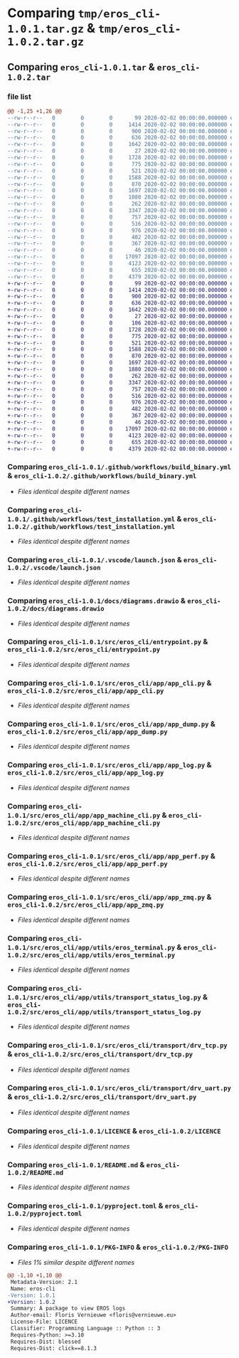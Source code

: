 # Comparing `tmp/eros_cli-1.0.1.tar.gz` & `tmp/eros_cli-1.0.2.tar.gz`

## Comparing `eros_cli-1.0.1.tar` & `eros_cli-1.0.2.tar`

### file list

```diff
@@ -1,25 +1,26 @@
--rw-r--r--   0        0        0       99 2020-02-02 00:00:00.000000 eros_cli-1.0.1/tempnotes
--rw-r--r--   0        0        0     1414 2020-02-02 00:00:00.000000 eros_cli-1.0.1/.github/workflows/build_binary.yml
--rw-r--r--   0        0        0      900 2020-02-02 00:00:00.000000 eros_cli-1.0.1/.github/workflows/test_installation.yml
--rw-r--r--   0        0        0      636 2020-02-02 00:00:00.000000 eros_cli-1.0.1/.vscode/launch.json
--rw-r--r--   0        0        0     1642 2020-02-02 00:00:00.000000 eros_cli-1.0.1/docs/diagrams.drawio
--rw-r--r--   0        0        0       27 2020-02-02 00:00:00.000000 eros_cli-1.0.1/src/eros_cli/__init__.py
--rw-r--r--   0        0        0     1728 2020-02-02 00:00:00.000000 eros_cli-1.0.1/src/eros_cli/entrypoint.py
--rw-r--r--   0        0        0      775 2020-02-02 00:00:00.000000 eros_cli-1.0.1/src/eros_cli/app/app_cli.py
--rw-r--r--   0        0        0      521 2020-02-02 00:00:00.000000 eros_cli-1.0.1/src/eros_cli/app/app_dump.py
--rw-r--r--   0        0        0     1588 2020-02-02 00:00:00.000000 eros_cli-1.0.1/src/eros_cli/app/app_log.py
--rw-r--r--   0        0        0      870 2020-02-02 00:00:00.000000 eros_cli-1.0.1/src/eros_cli/app/app_machine_cli.py
--rw-r--r--   0        0        0     1697 2020-02-02 00:00:00.000000 eros_cli-1.0.1/src/eros_cli/app/app_perf.py
--rw-r--r--   0        0        0     1880 2020-02-02 00:00:00.000000 eros_cli-1.0.1/src/eros_cli/app/app_zmq.py
--rw-r--r--   0        0        0      262 2020-02-02 00:00:00.000000 eros_cli-1.0.1/src/eros_cli/app/decorators.py
--rw-r--r--   0        0        0     3347 2020-02-02 00:00:00.000000 eros_cli-1.0.1/src/eros_cli/app/utils/eros_terminal.py
--rw-r--r--   0        0        0      757 2020-02-02 00:00:00.000000 eros_cli-1.0.1/src/eros_cli/app/utils/transport_status_log.py
--rw-r--r--   0        0        0      516 2020-02-02 00:00:00.000000 eros_cli-1.0.1/src/eros_cli/transport/drv_tcp.py
--rw-r--r--   0        0        0      976 2020-02-02 00:00:00.000000 eros_cli-1.0.1/src/eros_cli/transport/drv_uart.py
--rw-r--r--   0        0        0      482 2020-02-02 00:00:00.000000 eros_cli-1.0.1/src/eros_cli/transport/drv_udp.py
--rw-r--r--   0        0        0      367 2020-02-02 00:00:00.000000 eros_cli-1.0.1/src/eros_cli/transport/drv_zmq.py
--rw-r--r--   0        0        0       46 2020-02-02 00:00:00.000000 eros_cli-1.0.1/.gitignore
--rw-r--r--   0        0        0    17097 2020-02-02 00:00:00.000000 eros_cli-1.0.1/LICENCE
--rw-r--r--   0        0        0     4123 2020-02-02 00:00:00.000000 eros_cli-1.0.1/README.md
--rw-r--r--   0        0        0      655 2020-02-02 00:00:00.000000 eros_cli-1.0.1/pyproject.toml
--rw-r--r--   0        0        0     4379 2020-02-02 00:00:00.000000 eros_cli-1.0.1/PKG-INFO
+-rw-r--r--   0        0        0       99 2020-02-02 00:00:00.000000 eros_cli-1.0.2/tempnotes
+-rw-r--r--   0        0        0     1414 2020-02-02 00:00:00.000000 eros_cli-1.0.2/.github/workflows/build_binary.yml
+-rw-r--r--   0        0        0      900 2020-02-02 00:00:00.000000 eros_cli-1.0.2/.github/workflows/test_installation.yml
+-rw-r--r--   0        0        0      636 2020-02-02 00:00:00.000000 eros_cli-1.0.2/.vscode/launch.json
+-rw-r--r--   0        0        0     1642 2020-02-02 00:00:00.000000 eros_cli-1.0.2/docs/diagrams.drawio
+-rw-r--r--   0        0        0       27 2020-02-02 00:00:00.000000 eros_cli-1.0.2/src/eros_cli/__init__.py
+-rw-r--r--   0        0        0      106 2020-02-02 00:00:00.000000 eros_cli-1.0.2/src/eros_cli/__main__.py
+-rw-r--r--   0        0        0     1728 2020-02-02 00:00:00.000000 eros_cli-1.0.2/src/eros_cli/entrypoint.py
+-rw-r--r--   0        0        0      775 2020-02-02 00:00:00.000000 eros_cli-1.0.2/src/eros_cli/app/app_cli.py
+-rw-r--r--   0        0        0      521 2020-02-02 00:00:00.000000 eros_cli-1.0.2/src/eros_cli/app/app_dump.py
+-rw-r--r--   0        0        0     1588 2020-02-02 00:00:00.000000 eros_cli-1.0.2/src/eros_cli/app/app_log.py
+-rw-r--r--   0        0        0      870 2020-02-02 00:00:00.000000 eros_cli-1.0.2/src/eros_cli/app/app_machine_cli.py
+-rw-r--r--   0        0        0     1697 2020-02-02 00:00:00.000000 eros_cli-1.0.2/src/eros_cli/app/app_perf.py
+-rw-r--r--   0        0        0     1880 2020-02-02 00:00:00.000000 eros_cli-1.0.2/src/eros_cli/app/app_zmq.py
+-rw-r--r--   0        0        0      262 2020-02-02 00:00:00.000000 eros_cli-1.0.2/src/eros_cli/app/decorators.py
+-rw-r--r--   0        0        0     3347 2020-02-02 00:00:00.000000 eros_cli-1.0.2/src/eros_cli/app/utils/eros_terminal.py
+-rw-r--r--   0        0        0      757 2020-02-02 00:00:00.000000 eros_cli-1.0.2/src/eros_cli/app/utils/transport_status_log.py
+-rw-r--r--   0        0        0      516 2020-02-02 00:00:00.000000 eros_cli-1.0.2/src/eros_cli/transport/drv_tcp.py
+-rw-r--r--   0        0        0      976 2020-02-02 00:00:00.000000 eros_cli-1.0.2/src/eros_cli/transport/drv_uart.py
+-rw-r--r--   0        0        0      482 2020-02-02 00:00:00.000000 eros_cli-1.0.2/src/eros_cli/transport/drv_udp.py
+-rw-r--r--   0        0        0      367 2020-02-02 00:00:00.000000 eros_cli-1.0.2/src/eros_cli/transport/drv_zmq.py
+-rw-r--r--   0        0        0       46 2020-02-02 00:00:00.000000 eros_cli-1.0.2/.gitignore
+-rw-r--r--   0        0        0    17097 2020-02-02 00:00:00.000000 eros_cli-1.0.2/LICENCE
+-rw-r--r--   0        0        0     4123 2020-02-02 00:00:00.000000 eros_cli-1.0.2/README.md
+-rw-r--r--   0        0        0      655 2020-02-02 00:00:00.000000 eros_cli-1.0.2/pyproject.toml
+-rw-r--r--   0        0        0     4379 2020-02-02 00:00:00.000000 eros_cli-1.0.2/PKG-INFO
```

### Comparing `eros_cli-1.0.1/.github/workflows/build_binary.yml` & `eros_cli-1.0.2/.github/workflows/build_binary.yml`

 * *Files identical despite different names*

### Comparing `eros_cli-1.0.1/.github/workflows/test_installation.yml` & `eros_cli-1.0.2/.github/workflows/test_installation.yml`

 * *Files identical despite different names*

### Comparing `eros_cli-1.0.1/.vscode/launch.json` & `eros_cli-1.0.2/.vscode/launch.json`

 * *Files identical despite different names*

### Comparing `eros_cli-1.0.1/docs/diagrams.drawio` & `eros_cli-1.0.2/docs/diagrams.drawio`

 * *Files identical despite different names*

### Comparing `eros_cli-1.0.1/src/eros_cli/entrypoint.py` & `eros_cli-1.0.2/src/eros_cli/entrypoint.py`

 * *Files identical despite different names*

### Comparing `eros_cli-1.0.1/src/eros_cli/app/app_cli.py` & `eros_cli-1.0.2/src/eros_cli/app/app_cli.py`

 * *Files identical despite different names*

### Comparing `eros_cli-1.0.1/src/eros_cli/app/app_dump.py` & `eros_cli-1.0.2/src/eros_cli/app/app_dump.py`

 * *Files identical despite different names*

### Comparing `eros_cli-1.0.1/src/eros_cli/app/app_log.py` & `eros_cli-1.0.2/src/eros_cli/app/app_log.py`

 * *Files identical despite different names*

### Comparing `eros_cli-1.0.1/src/eros_cli/app/app_machine_cli.py` & `eros_cli-1.0.2/src/eros_cli/app/app_machine_cli.py`

 * *Files identical despite different names*

### Comparing `eros_cli-1.0.1/src/eros_cli/app/app_perf.py` & `eros_cli-1.0.2/src/eros_cli/app/app_perf.py`

 * *Files identical despite different names*

### Comparing `eros_cli-1.0.1/src/eros_cli/app/app_zmq.py` & `eros_cli-1.0.2/src/eros_cli/app/app_zmq.py`

 * *Files identical despite different names*

### Comparing `eros_cli-1.0.1/src/eros_cli/app/utils/eros_terminal.py` & `eros_cli-1.0.2/src/eros_cli/app/utils/eros_terminal.py`

 * *Files identical despite different names*

### Comparing `eros_cli-1.0.1/src/eros_cli/app/utils/transport_status_log.py` & `eros_cli-1.0.2/src/eros_cli/app/utils/transport_status_log.py`

 * *Files identical despite different names*

### Comparing `eros_cli-1.0.1/src/eros_cli/transport/drv_tcp.py` & `eros_cli-1.0.2/src/eros_cli/transport/drv_tcp.py`

 * *Files identical despite different names*

### Comparing `eros_cli-1.0.1/src/eros_cli/transport/drv_uart.py` & `eros_cli-1.0.2/src/eros_cli/transport/drv_uart.py`

 * *Files identical despite different names*

### Comparing `eros_cli-1.0.1/LICENCE` & `eros_cli-1.0.2/LICENCE`

 * *Files identical despite different names*

### Comparing `eros_cli-1.0.1/README.md` & `eros_cli-1.0.2/README.md`

 * *Files identical despite different names*

### Comparing `eros_cli-1.0.1/pyproject.toml` & `eros_cli-1.0.2/pyproject.toml`

 * *Files identical despite different names*

### Comparing `eros_cli-1.0.1/PKG-INFO` & `eros_cli-1.0.2/PKG-INFO`

 * *Files 1% similar despite different names*

```diff
@@ -1,10 +1,10 @@
 Metadata-Version: 2.1
 Name: eros-cli
-Version: 1.0.1
+Version: 1.0.2
 Summary: A package to view EROS logs
 Author-email: Floris Vernieuwe <floris@vernieuwe.eu>
 License-File: LICENCE
 Classifier: Programming Language :: Python :: 3
 Requires-Python: >=3.10
 Requires-Dist: blessed
 Requires-Dist: click==8.1.3
```

